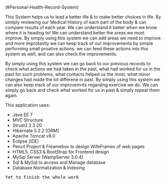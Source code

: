 (#Personal-Health-Record-System)

This System helps us to lead a better life & to make better choices in life.
By simlply reviewing our Medical History of each part of the body & can compare results of each year. We can understand it better when we know where it is heading to! 
We can understand better the areas we must improve. By simply using this system we can add areas we need to improve and more improtantly we can keep track of our improvements by simple performing small proative actions.
we can feed these actions into this system as well, and can also check the improvements.

By simply using this system we can go back to our previous records to check what actions we had taken in the past, what had worked for us in the past for such problems, what contacts helped us the most, what minor changes had made the lot differene in past.
By simply using this system we can also keep track of our improvemnts regarding exercise we do. We can simply go back and check what worked for us in past & simply repeat them again. 

This application uses:
* Java EE 7
* MVC Structure
* Strust2 2.3.20
* Hibernate 5.2.2 [ORM]
* Apache Tomcat v8.0
* Eclipse [IDE]
* Pencil Project & Freamebox to design WifeFrames of web pages
* HTML5, CSS3 & BootStrap for Frontend design
* MySql Server (WampServer 3.0.4)
* Sql & MySql to access and Manage database
* Database Normalization & Indexing

<tt>Yet to Finish the whole work</tt>
